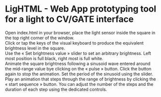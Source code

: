 # LigHTML - Web App prototyping tool for a light to CV/GATE interface

Open index.html in your browser, place the light sensor inside the square in the top right corner of the window.  
Click or tap the keys of the visual keyboard to produce the equivalent brightness level in the square.  
Use the « Set brightness value » slider to set an arbitrary brightness. Left most position is full black, right most is full white.  
Animate the square brightness following a sinusoid wave entered around the mid-range value bye clicking on the « pulse » button. Click the button again to stop the animation. Set the period of the sinusoid using the slider.  
Play an animation that steps through the range of brightness by clicking the « start sequence » button. You can adjust the number of the steps and the duration of each step using the dedicated controls.  